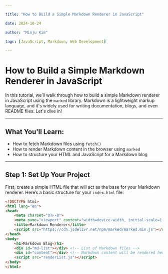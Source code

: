 ```yaml
---

title: "How to Build a Simple Markdown Renderer in JavaScript"

date: 2024-10-24

author: "Minju Kim"

tags: [JavaScript, Markdown, Web Development]

---
```


# How to Build a Simple Markdown Renderer in JavaScript

In this tutorial, we’ll walk through how to build a simple Markdown renderer in JavaScript using the `marked` library. Markdown is a lightweight markup language, and it's widely used for writing documentation, blogs, and even README files. Let's dive in!

---

## What You'll Learn:

- How to fetch Markdown files using `fetch()`
- How to render Markdown content in the browser using `marked`
- How to structure your HTML and JavaScript for a Markdown blog

---

## Step 1: Set Up Your Project

First, create a simple HTML file that will act as the base for your Markdown renderer. Here’s a basic structure for your `index.html` file:

```html
<!DOCTYPE html>
<html lang="en">
<head>
    <meta charset="UTF-8">
    <meta name="viewport" content="width=device-width, initial-scale=1.0">
    <title>Markdown Renderer</title>
    <script src="https://cdn.jsdelivr.net/npm/marked/marked.min.js"></script>
</head>
<body>
    <h1>Markdown Blog</h1>
    <div id="md-list"></div> <!-- List of Markdown files -->
    <div id="content"></div> <!-- Markdown content will be rendered here -->
    <script src="renderList.js"></script>
</body>
</html>
```
